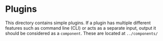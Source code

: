 # Plugins

This directory contains simple plugins. If a plugin has multiple different features
such as command line (CLI) or acts as a separate input, output it should be considered as a `component`. 
These are located at `../components/`
